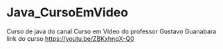 # Java_CursoEmVideo
Curso de java do canal Curso em Video do professor Gustavo Guanabara  
link do curso https://youtu.be/ZBKxhnqX-Q0
